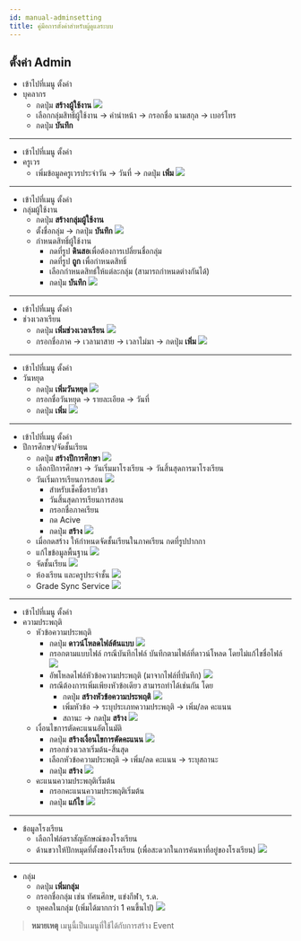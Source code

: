 ```yaml
---
id: manual-adminsetting
title: คู่มือการตั้งค่าสำหรับผู้ดูแลระบบ
---
```


## ตั้งค่า Admin
* เข้าไปที่เมนู ตั้งค่า
* บุคลากร
    * กดปุ่ม **สร้างผู้ใช้งาน**
    ![](https://drive.google.com/thumbnail?id=1QZ7AO5CrAMfpjWiEXv4f3lRRzgfsgelC&sz=w800-h640)
    * เลือกกลุ่มสิทธิ์ผู้ใช้งาน -> คำนำหน้า -> กรอกชื่อ นามสกุล -> เบอร์โทร
    * กดปุ่ม **บันทึก**
---
* เข้าไปที่เมนู ตั้งค่า
* ครูเวร
    * เพิ่มข้อมูลครูเวรประจำวัน -> วันที่ -> กดปุ่ม **เพิ่ม**
![](https://drive.google.com/thumbnail?id=1-RuTFEk45pMxmn74leY0kVcf0x7D1MZ8&sz=w800-h640)
---
* เข้าไปที่เมนู ตั้งค่า
* กลุ่มผู้ใช้งาน
    * กดปุ่ม **สร้างกลุ่มผู้ใช้งาน**
    * ตั้งชื่อกลุ่ม -> กดปุ่ม **บันทึก**
![](https://drive.google.com/thumbnail?id=13QxZTfcmGlZ7CRS5V9y-ibGaE5lZ8EgC&sz=w800-h640)
    * กำหนดสิทธิ์ผู้ใช้งาน
        *    กดที่รูป **ดินสอ**เพื่อต้องการเปลี่ยนชื่อกลุ่ม
        *    กดที่รูป **ถูก** เพื่อกำหนดสิทธิ์
        *    เลือกกำหนดสิทธ์ให้แต่ละกลุ่ม (สามารถกำหนดต่างกันได้)
        *    กดปุ่ม **บันทึก** 
![](https://drive.google.com/thumbnail?id=1r-q1Xa8O1juKquydRN81dXnGEKmOZ9hW&sz=w800-h640)
---
* เข้าไปที่เมนู ตั้งค่า
* ช่วงเวลาเรียน
    * กดปุ่ม **เพิ่มช่วงเวลาเรียน**
![](https://drive.google.com/thumbnail?id=1KlgFVufLEpkI6t0V2zQ7AuVjHG9H9twe&sz=w800-h640)
    * กรอกชื่อภาค -> เวลามาสาย -> เวลาไม่มา -> กดปุ่ม **เพิ่ม**
![](https://drive.google.com/thumbnail?id=1qIpMCaEyIRorHobABcY2R8nOKYW5H3cW&sz=w800-h640)
---
* เข้าไปที่เมนู ตั้งค่า
* วันหยุด
    * กดปุ่ม **เพิ่มวันหยุด**
![](https://drive.google.com/thumbnail?id=1VZGrbRp1uU8wxxJC3NwaXJBNwDbDlgKD&sz=w800-h640)
    * กรอกชื่อวันหยุด -> รายละเอียด -> วันที่
    * กดปุ่ม **เพิ่ม**
![](https://drive.google.com/thumbnail?id=166MImqJ6mbe2ZWTmdyoVDg2BM4OLqG57&sz=w800-h640)
---
* เข้าไปที่เมนู ตั้งค่า
* ปีการศึกษา/จัดชั้นเรียน
    * กดปุ่ม **สร้างปีการศึกษา**
![](https://drive.google.com/thumbnail?id=19N_l2Fu9FNcrVtGsGcXI5RMH7zVCjmlX&sz=w800-h640)
    * เลือกปีการศึกษา -> วันเริ่มมาโรงเรียน -> วันสิ้นสุดการมาโรงเรียน
    * วันเริ่มการเรียนการสอน
![](https://drive.google.com/thumbnail?id=13YA5_cBINzk7-GB8aDBpU30J7i3BnBnN&sz=w800-h640)
        * สำหรับเช็คชื่อรายวิชา 
        * วันสิ้นสุดการเรียนการสอน
        * กรอกชื่อภาคเรียน
        * กด Acive
        * กดปุ่ม **สร้าง**
![](https://drive.google.com/thumbnail?id=104Y70ZZo-eY1OJflVxD54uVT4SMvq00x&sz=w800-h640)
    * เมื่อกดสร้าง ให้กำหนดจัดชั้นเรียนในภาคเรียน กดที่รูปปากกา
    * แก้ไขข้อมูลพื้นฐาน
![](https://drive.google.com/thumbnail?id=1iIQ61ujYzPjBSiMBkO_DLBZitSTw8IGx&sz=w800-h640)
    * จัดชั้นเรียน
![](https://drive.google.com/thumbnail?id=1vmFtYIRg-d74HwCkM_gQzDeS7XuggvB6&sz=w800-h640)
    * ห้องเรียน และครูประจำชั้น
![](https://drive.google.com/thumbnail?id=1vdkXyQ9WKIPkW5_FU6aQOwgdkSuJmwbV&sz=w800-h640)
    * Grade Sync Service
![](https://drive.google.com/thumbnail?id=1H9jFTugcEo5UVvNVXDlqydGU6uXt4VNM&sz=w800-h640)
---
* เข้าไปที่เมนู ตั้งค่า
* ความประพฤติ
    * หัวข้อความประพฤติ
        * กดปุ่ม **ดาวน์โหลดไฟล์ต้นแบบ** 
![](https://drive.google.com/thumbnail?id=1dmecuzlWSzMljCdl4QBipPyCrnRbY_91&sz=w800-h640)
        * กรอกตามแบบไฟล์ กรณีบันทึกไฟล์ บันทึกตามไฟล์ที่ดาวน์โหลด โดยไม่แก้ไขชื่อไฟล์
![](https://drive.google.com/thumbnail?id=1DvFitKAckHsn5WnJ5AGct198fc91rEWp&sz=w800-h640)
        * อัพโหลดไฟล์หัวข้อความประพฤติ (มาจากไฟล์ที่บันทึก)
![](https://drive.google.com/thumbnail?id=16yiY-VRZVBfyCm9Vze6AJRMb7WZ4lNdI&sz=w800-h640)
        * กรณีต้องการเพิ่มเพียงหัวข้อเดียว สามารถทำได้เช่นกัน โดย
            * กดปุ่ม **สร้างหัวข้อความประพฤติ**
![](https://drive.google.com/thumbnail?id=1Nira9ru6KZk9haEvBz1kj-6c3F1cTUEF&sz=w800-h640)
            * เพิ่มหัวข้อ -> ระบุประเภทความประพฤติ -> เพิ่ม/ลด คะแนน
            * สถานะ -> กดปุ่ม **สร้าง** 
![](https://drive.google.com/thumbnail?id=11mvCIUazFihC9CmNVfRnZYCa245k6_Xe&sz=w800-h640)
    * เงื่อนไขการตัดคะแนนอัตโนมัติ
        * กดปุ่ม **สร้างเงื่อนไขการตัดคะแนน**
![](https://drive.google.com/thumbnail?id=11mL0gum2GVl-THdmihTZ8WYMhIo7RPwb&sz=w800-h640)
        * กรอกช่วงเวลาเริ่มต้น-สิ้นสุด
        * เลือกหัวข้อความประพฤติ -> เพิ่ม/ลด คะแนน -> ระบุสถานะ
        * กดปุ่ม **สร้าง**
![](https://drive.google.com/thumbnail?id=1VH5kt-3Lp2oob5XMMKM6TRxPqVGCAmcv&sz=w800-h640)
    * คะแนนความประพฤติเริ่มต้น
        * กรอกคะแนนความประพฤติเริ่มต้น
        * กดปุ่ม **แก้ไข**
![](https://drive.google.com/thumbnail?id=1YC3KViY8kTX6sgdaU6R5RmTxcPfLXPpU&sz=w800-h640)
---
* ข้อมูลโรงเรียน
    * เลือกไฟล์ตราสัญลักษณ์ของโรงเรียน
    * ด้านขวาให้ปักหมุดที่ตั้งของโรงเรียน (เพื่อสะดวกในการค้นหาที่อยู่ของโรงเรียน)
![](https://drive.google.com/thumbnail?id=14vl2Q-8A5duaFFRKXOUOdUe9qzRD4bzm&sz=w800-h640)
---
* กลุ่ม
    * กดปุ่ม **เพิ่มกลุ่ม**
    * กรอกชื่อกลุ่ม เช่น ทัศนศึกษ, แข่งกีฬา, ร.ด.
    * บุคคลในกลุ่ม (เพิ่มได้มากกว่า 1 คนขึ้นไป)
![](https://drive.google.com/thumbnail?id=1EXW6--ZqbIwQ-qIyY8L7iIbVhM-gIsbA&sz=w800-h640)
> **หมายเหตุ** เมนูนี้เป็นเมนูที่ใช้ได้กับการสร้าง Event 